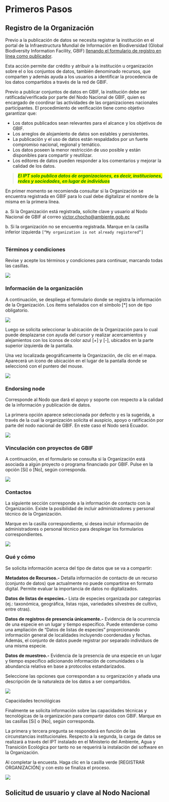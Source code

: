# Primeros Pasos

## Registro de la Organización

Previo a la publicación de datos se necesita registrar la institución en el portal de la Infraestructura Mundial de Información en Biodiversidad (Global Biodiversity Information Facility, GBIF) [llenando el formulario de registro en línea como publicador](https://www.gbif.org/es/become-a-publisher).&#x20;

Esta acción permite dar crédito y atribuir a la institución u organización sobre el o los conjuntos de datos, también denominado recursos, que comparten y además ayuda a los usuarios a identificar la procedencia de los datos compartidos a través de la red de GBIF.&#x20;

Previo a publicar conjuntos de datos en GBIF, la institución debe ser ratificada/verificada por parte del Nodo Nacional de GBIF, quien es encargado de coordinar las actividades de las organizaciones nacionales participantes. El procedimiento de verificación tiene como objetivo garantizar que:&#x20;

* Los datos publicados sean relevantes para el alcance y los objetivos de GBIF.&#x20;
* Los arreglos de alojamiento de datos son estables y persistentes.&#x20;
* La publicación y el uso de datos están respaldados por un fuerte compromiso nacional, regional y temático.&#x20;
* Los datos poseen la menor restricción de uso posible y están disponibles para compartir y reutilizar.&#x20;
* Los editores de datos pueden responder a los comentarios y mejorar la calidad de los datos.&#x20;

> _<mark style="color:green;">**El IPT solo publica datos de organizaciones, es decir, instituciones, redes y sociedades, en lugar de individuos**</mark>_

En primer momento se recomienda consultar si la Organización se encuentra registrada en GBIF para lo cual debe digitalizar el nombre de la misma en la primera línea.&#x20;

a. Si la Organización está registrada, solicite clave y usuario al Nodo Nacional de GBIF al correo victor.chocho@ambiente.gob.ec

b. Si la organización no se encuentra registrada. Marque en la casilla inferior izquierda `[“My organization is not already registered”]`

<img src=".gitbook/assets/image (1) (1).png" alt="" data-size="original">

### Términos y condiciones&#x20;

Revise y acepte los términos y condiciones para continuar, marcando todas las casillas.

![](<.gitbook/assets/image (3).png>)

### Información de la organización

A continuación, se despliega el formulario donde se registra la información de la Organización. Los ítems señalados con el símbolo \[\*] son de tipo obligatorio.

![](<.gitbook/assets/image (6).png>)

Luego se solicita seleccionar la ubicación de la Organización para lo cual puede desplazarse con ayuda del cursor y realizar acercamientos y alejamientos con los iconos de color azul \[+] y \[-], ubicados en la parte superior izquierda de la pantalla.&#x20;

Una vez localizada geográficamente la Organización, de clic en el mapa. Aparecerá un ícono de ubicación en el lugar de la pantalla donde se seleccionó con el puntero del mouse.

![](<.gitbook/assets/image (2).png>)

### Endorsing node

Corresponde al Nodo que dará el apoyo y soporte con respecto a la calidad de la información y publicación de datos.&#x20;

La primera opción aparece seleccionada por defecto y es la sugerida, a través de la cual la organización solicita el auspicio, apoyo o ratificación por parte del nodo nacional de GBIF. En este caso el Nodo será Ecuador.&#x20;

![](<.gitbook/assets/image (5).png>)

### Vinculación con proyectos de GBIF&#x20;

A continuación, en el formulario se consulta si la Organización está asociada a algún proyecto o programa financiado por GBIF. Pulse en la opción \[Si] o \[No], según corresponda.

![](.gitbook/assets/image.png)

### Contactos&#x20;

La siguiente sección corresponde a la información de contacto con la Organización. Existe la posibilidad de incluir administradores y personal técnico de la Organización.

Marque en la casilla correspondiente, si desea incluir información de administradores o personal técnico para desplegar los formularios correspondientes.

![](<.gitbook/assets/image (7).png>)

### Qué y cómo&#x20;

Se solicita información acerca del tipo de datos que se va a compartir:

**Metadatos de Recursos.-** Detalla información de contacto de un recurso (conjunto de datos) que actualmente no puede compartirse en formato digital. Permite evaluar la importancia de datos no digitalizados.&#x20;

**Datos de listas de especies.-** Lista de especies organizada por categorías (ej.: taxonómica, geográfica, listas rojas, variedades silvestres de cultivo, entre otras).&#x20;

**Datos de registros de presencia únicamente.-** Evidencia de la ocurrencia de una especie en un lugar y tiempo específico. Puede entenderse como una ampliación de “Datos de listas de especies” proporcionando información general de localidades incluyendo coordenadas y fechas. Además, el conjunto de datos puede registrar por separado individuos de una misma especie.&#x20;

**Datos de muestreo.-** Evidencia de la presencia de una especie en un lugar y tiempo específico adicionando información de comunidades o la abundancia relativa en base a protocolos estandarizados.

Seleccione las opciones que correspondan a su organización y añada una descripción de la naturaleza de los datos a ser compartidos.

![](<.gitbook/assets/image (4).png>)

Capacidades tecnológicas

Finalmente se solicita información sobre las capacidades técnicas y tecnológicas de la organización para compartir datos con GBIF. Marque en las casillas \[Si] o \[No], según corresponda.&#x20;

La primera y tercera pregunta se responderá en función de las circunstancias institucionales. Respecto a la segunda, la carga de datos se realizará a través del IPT instalado en el Ministerio del Ambiente, Agua y Transición Ecológica por tanto no se requerirá la instalación del software en la Organización.&#x20;

Al completar la encuesta. Haga clic en la casilla verde \[REGISTRAR ORGANIZACIÓN] y con esto se finaliza el proceso.

![](<.gitbook/assets/image (8).png>)

## Solicitud de usuario y clave al Nodo Nacional

